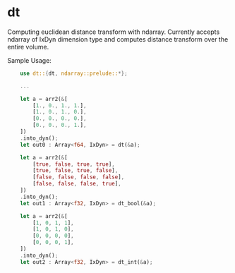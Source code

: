 # dt

Computing euclidean distance transform with ndarray. Currently accepts ndarray of IxDyn dimension type and computes distance transform over the entire volume.

Sample Usage:
```rust
    use dt::{dt, ndarray::prelude::*};

    ...

    let a = arr2(&[
        [1., 0., 1., 1.],
        [1., 0., 1., 0.],
        [0., 0., 0., 0.],
        [0., 0., 0., 1.],
    ])
    .into_dyn();
    let out0 : Array<f64, IxDyn> = dt(&a);

    let a = arr2(&[
        [true, false, true, true],
        [true, false, true, false],
        [false, false, false, false],
        [false, false, false, true],
    ])
    .into_dyn();
    let out1 : Array<f32, IxDyn> = dt_bool(&a);

    let a = arr2(&[
        [1, 0, 1, 1],
        [1, 0, 1, 0],
        [0, 0, 0, 0],
        [0, 0, 0, 1],
    ])
    .into_dyn();
    let out2 : Array<f32, IxDyn> = dt_int(&a);
```
